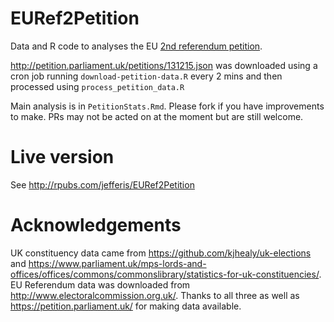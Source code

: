 # EURef2Petition
Data and R code to analyses the EU [2nd referendum petition](http://petition.parliament.uk/petitions/131215).

http://petition.parliament.uk/petitions/131215.json was downloaded using a 
cron job running `download-petition-data.R` every 2 mins and then processed using `process_petition_data.R`

Main analysis is in `PetitionStats.Rmd`. Please fork if you have improvements
to make. PRs may not be acted on at the moment but are still welcome.

# Live version

See http://rpubs.com/jefferis/EURef2Petition

# Acknowledgements
UK constituency data came from https://github.com/kjhealy/uk-elections and 
https://www.parliament.uk/mps-lords-and-offices/offices/commons/commonslibrary/statistics-for-uk-constituencies/. 
EU Referendum data was downloaded from http://www.electoralcommission.org.uk/.
Thanks to all three as well as https://petition.parliament.uk/ for
making data available.
